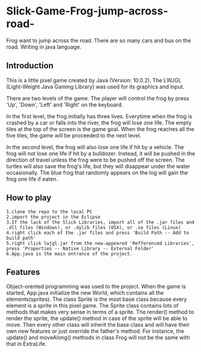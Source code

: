 # Slick-Game-Frog-jump-across-road-
Frog want to jump across the road. There are so many cars and bus on the road. Writing in java language.

## Introduction
  This is a little pixel game created by Java (Version: 10.0.2). The LWJGL (Light-Weight Java Gaming Library) was used for its graphics and input.

  There are two levels of the game. The player will control the frog by press 'Up', 'Down', 'Left' and 'Right' on the keyboard.

  In the first level, the frog initially has three lives. Everytime when the frog is crashed by a car or falls into the river, the frog will lose one life. The empty tiles at the top of the screen is the game goal. When the frog reaches all the five tiles, the game will be proceeded to the next level.

  In the second level, the frog will also lose one life if hit by a vehicle. The frog will not lose one life if hit by a bulldozer. Instead, it will be pushed in the direction of travel unless the frog were to be pushed off the screen. The turtles will also save the frog's life, but they will disappear under the water occasionally. The blue frog that randomly appears on the log will gain the frog one life if eaten.

## How to play
    1.clone the repo to the local PC
    2.import the project in the Eclipse
    3.If the lack of the Slick Libraries, import all of the .jar files and .dll files (Windows), or .dylib files (OSX), or .so files (Linux)
    4.right click each of the .jar files and press 'Build Path -- Add to build path'
    5.right click lwjgl.jar from the new-appeared 'Refferenced Libraries', press 'Properties -- Native Library -- External Folder'
    6.App.java is the main entrance of the project.
## Features
  Object-orented programming was used to the project. When the game is started, App.java initialize the new World, which contains all the elements(sprites). The class Sprite is the most base class because every element is a sprite in this pixel game. The Sprite class contains lots of methods that makes very sense in terms of a sprite. The render() method to render the sprite, the update() method in case of the sprite will be able to move. Then every other class will inherit the base class and will have their own new features or just override the father's method. For instance, the update() and moveAlong() methods in class Frog will not be the same with that in ExtraLife.
